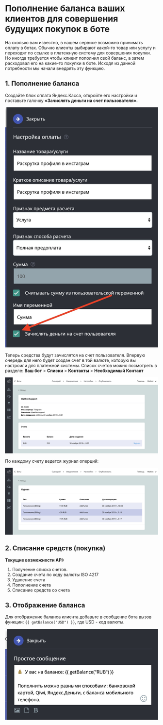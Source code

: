 # Пополнение баланса ваших клиентов для совершения будущих покупок в боте

На сколько вам известно, в нашем сервисе возможно принимать оплату в ботах. Обычно клиенты выбирают какой-то товар или услугу и переходят по ссылке в платежную систему для совершения покупки. Но иногда требуется чтобы клиент пополнил свой баланс, а затем расходовал его на какие-то покупки в боте. Исходя из данной потребности мы начали внедрять эту функцию.

## **1. Пополнение баланса**

Создайте блок оплата Яндекс.Касса, откройте его настройки и поставьте галочку **«Зачислять деньги на счет пользователя».**

![](<../../.gitbook/assets/image (122).png>)

Теперь средства будут зачислятся на счет пользователя. Впервую очередь для него будет создан счет в той валюте, которую вы настроили для платежной системы. Список счетов можно посмотреть в разделе: **Ваш бот** > **Списки** > **Контакты** > **Необходимый Контакт**

![](<../../.gitbook/assets/image (110).png>)

По каждому счету ведется журнал оперций:

![](<../../.gitbook/assets/image (129).png>)

## 2. Списание средств (покупка)

**Текущие возможности API:**

1. Получение списка счетов.
2. Создание счета по коду валюты ISO 4217
3. Удаление счета
4. Пополнение счета
5. Списание средств со счета

## 3. Отображение баланса

Для отображение баланса клиента добавьте в сообщение бота вызов функции: `{{ getBalance("USD") }}`, где USD - код валюты.

![](<../../.gitbook/assets/image (101).png>)
